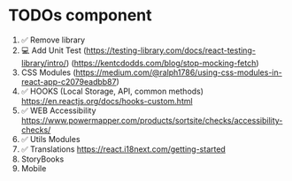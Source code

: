 # TODOs <Range /> component

1. ✅ Remove library
2. 💻 Add Unit Test 
   (https://testing-library.com/docs/react-testing-library/intro/)
   (https://kentcdodds.com/blog/stop-mocking-fetch)
3. CSS Modules 
   (https://medium.com/@ralph1786/using-css-modules-in-react-app-c2079eadbb87)
4. ✅ HOOKS (Local Storage, API, common methods)
   https://en.reactjs.org/docs/hooks-custom.html
5. ✅ WEB Accessibility
   https://www.powermapper.com/products/sortsite/checks/accessibility-checks/
6. ✅ Utils Modules
7. ✅ Translations
   https://react.i18next.com/getting-started
8. StoryBooks
9. Mobile
